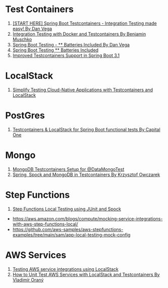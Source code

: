 <h1> Test Containers </h1>

1. [[START HERE] Spring Boot Testcontainers - Integration Testing made easy! By Dan Vega](https://www.youtube.com/watch?v=erp-7MCK5BU)
1. [Integration Testing with Docker and Testcontainers By Benjamin Muschko](https://learning.oreilly.com/live-events/integration-testing-with-docker-and-testcontainers/0636920063105/)
1. [Spring Boot Testing - ** Batteries Included By Dan Vega](https://www.youtube.com/watch?v=rUbjV3VY1DI)
1. [Spring Boot Testing ** Batteries Included](https://github.com/danvega/spring-boot-testing)
1. [Improved Testcontainers Support in Spring Boot 3.1](https://spring.io/blog/2023/06/23/improved-testcontainers-support-in-spring-boot-3-1)

# LocalStack

1. [Simplify Testing Cloud-Native Applications with Testcontainers and LocalStack](https://www.atomicjar.com/2023/09/simplify-testing-cloud-native-applications-with-testcontainers-and-localstack/)

# PostGres

1. [Testcontainers & LocalStack for Spring Boot functional tests By Capital One](https://www.capitalone.com/tech/software-engineering/testcontainers-and-localstack-functional-testing/)

# Mongo

1. [MongoDB Testcontainers Setup for @DataMongoTest](https://rieckpil.de/mongodb-testcontainers-setup-for-datamongotest/)
1. [Spring, Spock and MongoDB in Testcontainers By Krzysztof Owczarek](https://krzysztof-owczarek.medium.com/spring-spock-and-mongodb-in-testcontainers-6c48349bc4c9)

# Step Functions
1. [Step Functions Local Testing using JUnit and Spock](https://github.com/aws-samples/aws-stepfunctions-examples/blob/main/sam/demo-local-testing-using-java/src/test/java/com/example/sfn/StepFunctionsLocalJUnitTest.java)
- https://aws.amazon.com/blogs/compute/mocking-service-integrations-with-aws-step-functions-local/
- https://github.com/aws-samples/aws-stepfunctions-examples/tree/main/sam/app-local-testing-mock-config

# AWS Services

1. [Testing AWS service integrations using LocalStack](https://testcontainers.com/guides/testing-aws-service-integrations-using-localstack/)
1. [How to Unit Test AWS Services with LocalStack and Testcontainers By Vladimír Oraný](https://medium.com/agorapulse-stories/how-to-unit-test-aws-services-with-localstack-and-testcontainers-1d39fe5dc6c2)